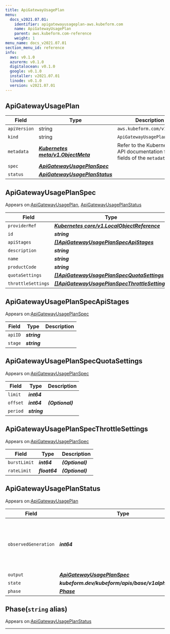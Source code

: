 ```yaml
---
title: ApiGatewayUsagePlan
menu:
  docs_v2021.07.01:
    identifier: apigatewayusageplan-aws.kubeform.com
    name: ApiGatewayUsagePlan
    parent: aws.kubeform.com-reference
    weight: 1
menu_name: docs_v2021.07.01
section_menu_id: reference
info:
  aws: v0.1.0
  azurerm: v0.1.0
  digitalocean: v0.1.0
  google: v0.1.0
  installer: v2021.07.01
  linode: v0.1.0
  version: v2021.07.01
---
```


## ApiGatewayUsagePlan
| Field | Type | Description |
| ------ | ----- | ----------- |
| `apiVersion` | string | `aws.kubeform.com/v1alpha1` |
|    `kind` | string | `ApiGatewayUsagePlan` |
| `metadata` | ***[Kubernetes meta/v1.ObjectMeta](https://v1-18.docs.kubernetes.io/docs/reference/generated/kubernetes-api/v1.18/#objectmeta-v1-meta)***|Refer to the Kubernetes API documentation for the fields of the `metadata` field.|
| `spec` | ***[ApiGatewayUsagePlanSpec](#apigatewayusageplanspec)***||
| `status` | ***[ApiGatewayUsagePlanStatus](#apigatewayusageplanstatus)***||
## ApiGatewayUsagePlanSpec

Appears on:[ApiGatewayUsagePlan](#apigatewayusageplan), [ApiGatewayUsagePlanStatus](#apigatewayusageplanstatus)

| Field | Type | Description |
| ------ | ----- | ----------- |
| `providerRef` | ***[Kubernetes core/v1.LocalObjectReference](https://v1-18.docs.kubernetes.io/docs/reference/generated/kubernetes-api/v1.18/#localobjectreference-v1-core)***||
| `id` | ***string***||
| `apiStages` | ***[[]ApiGatewayUsagePlanSpecApiStages](#apigatewayusageplanspecapistages)***| ***(Optional)*** |
| `description` | ***string***| ***(Optional)*** |
| `name` | ***string***||
| `productCode` | ***string***| ***(Optional)*** |
| `quotaSettings` | ***[[]ApiGatewayUsagePlanSpecQuotaSettings](#apigatewayusageplanspecquotasettings)***| ***(Optional)*** |
| `throttleSettings` | ***[[]ApiGatewayUsagePlanSpecThrottleSettings](#apigatewayusageplanspecthrottlesettings)***| ***(Optional)*** |
## ApiGatewayUsagePlanSpecApiStages

Appears on:[ApiGatewayUsagePlanSpec](#apigatewayusageplanspec)

| Field | Type | Description |
| ------ | ----- | ----------- |
| `apiID` | ***string***||
| `stage` | ***string***||
## ApiGatewayUsagePlanSpecQuotaSettings

Appears on:[ApiGatewayUsagePlanSpec](#apigatewayusageplanspec)

| Field | Type | Description |
| ------ | ----- | ----------- |
| `limit` | ***int64***||
| `offset` | ***int64***| ***(Optional)*** |
| `period` | ***string***||
## ApiGatewayUsagePlanSpecThrottleSettings

Appears on:[ApiGatewayUsagePlanSpec](#apigatewayusageplanspec)

| Field | Type | Description |
| ------ | ----- | ----------- |
| `burstLimit` | ***int64***| ***(Optional)*** |
| `rateLimit` | ***float64***| ***(Optional)*** |
## ApiGatewayUsagePlanStatus

Appears on:[ApiGatewayUsagePlan](#apigatewayusageplan)

| Field | Type | Description |
| ------ | ----- | ----------- |
| `observedGeneration` | ***int64***| ***(Optional)*** Resource generation, which is updated on mutation by the API Server.|
| `output` | ***[ApiGatewayUsagePlanSpec](#apigatewayusageplanspec)***| ***(Optional)*** |
| `state` | ***kubeform.dev/kubeform/apis/base/v1alpha1.State***| ***(Optional)*** |
| `phase` | ***[Phase](#phase)***| ***(Optional)*** |
## Phase(`string` alias)

Appears on:[ApiGatewayUsagePlanStatus](#apigatewayusageplanstatus)

---
